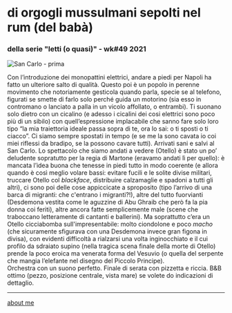 # di orgogli mussulmani sepolti nel rum (del babà)   
### della serie "letti (o quasi)" - wk#49 2021   

![](https://live.staticflickr.com/65535/51733959729_9ef0651b07_c.jpg "San Carlo - prima")  

Con l’introduzione dei monopattini elettrici, andare a piedi per Napoli ha fatto un ulteriore salto di qualità. Questo poi è un popolo in perenne movimento che notoriamente gesticola quando parla, specie se al telefono, figurati se smette di farlo solo perché guida un motorino (sia esso in contromano o lanciato a palla in un vicolo affollato, o entrambi). Ti suonano solo dietro con un cicalino (e adesso i cicalini dei cosi elettrici sono poco più di un sibilo) con quell’espressione implacabile che sanno fare solo loro tipo “la mia traiettoria ideale passa sopra di te, ora lo sai: o ti sposti o ti ciacco”. Ci siamo sempre spostati in tempo (e se me la sono cavata io coi miei riflessi da bradipo, se la possono cavare tutti). Arrivati sani e salvi al San Carlo. 
Lo spettacolo che siamo andati a vedere (Otello) è stato un po’ deludente sopratutto per la regia di Martone (eravamo andati lì per quello): è mancata l’idea buona che tenesse in piedi tutto in modo coerente (e allora quando è così meglio volare bassi: evitare fucili e le solite divise militari, truccare Otello col *blackface*, distribuire calzamaglie e spadoni a tutti gli altri), ci sono poi delle cose appiccicate a sproposito (tipo l’arrivo di una barca di migranti: che c'entrano i migranti?!), altre del tutto fuorvianti (Desdemona vestita come le aguzzine di Abu Ghraib che però fa la pia donna coi feriti), altre ancora fatte semplicemente male (scene che traboccano letteramente di cantanti e ballerini). Ma soprattutto c’era un Otello cicciabomba sull'impresentabile: molto ciondolone e poco *macho* (che sicuramente sfigurava con una Desdemona invece gran figona in divisa), con evidenti difficoltà a rialzarsi una volta inginocchiato e il cui profilo da sdraiato supino (nella tragica scena finale della morte di Otello) prende la poco eroica ma venerata forma del Vesuvio (o quella del serpente che mangia l’elefante nel disegno del Piccolo Principe).  
Orchestra con un suono perfetto. Finale di serata con pizzetta e riccia. B&B ottimo (pezzo, posizione centrale, vista mare) se volete do indicazioni di dettaglio. 

---   
[about me](https://about.me/cacioman) 
